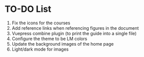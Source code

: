 # TO-DO List

1. Fix the icons for the courses
3. Add reference links when referencing figures in the document
4. Vuepress combine plugin (to print the guide into a single file)
5. Configure the theme to be LM colors
6. Update the background images of the home page
7. Light/dark mode for images
